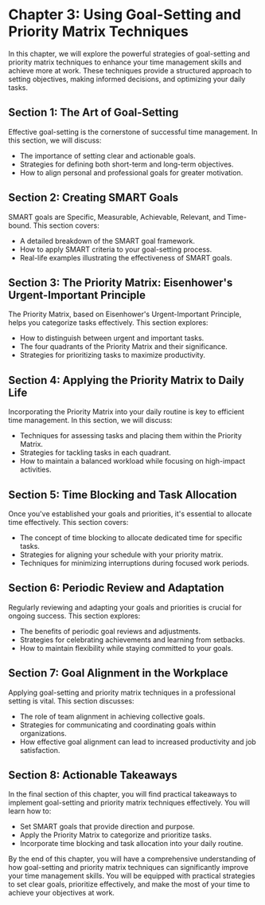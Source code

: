 Chapter 3: Using Goal-Setting and Priority Matrix Techniques
============================================================

In this chapter, we will explore the powerful strategies of goal-setting and priority matrix techniques to enhance your time management skills and achieve more at work. These techniques provide a structured approach to setting objectives, making informed decisions, and optimizing your daily tasks.

Section 1: The Art of Goal-Setting
----------------------------------

Effective goal-setting is the cornerstone of successful time management. In this section, we will discuss:

* The importance of setting clear and actionable goals.
* Strategies for defining both short-term and long-term objectives.
* How to align personal and professional goals for greater motivation.

Section 2: Creating SMART Goals
-------------------------------

SMART goals are Specific, Measurable, Achievable, Relevant, and Time-bound. This section covers:

* A detailed breakdown of the SMART goal framework.
* How to apply SMART criteria to your goal-setting process.
* Real-life examples illustrating the effectiveness of SMART goals.

Section 3: The Priority Matrix: Eisenhower's Urgent-Important Principle
-----------------------------------------------------------------------

The Priority Matrix, based on Eisenhower's Urgent-Important Principle, helps you categorize tasks effectively. This section explores:

* How to distinguish between urgent and important tasks.
* The four quadrants of the Priority Matrix and their significance.
* Strategies for prioritizing tasks to maximize productivity.

Section 4: Applying the Priority Matrix to Daily Life
-----------------------------------------------------

Incorporating the Priority Matrix into your daily routine is key to efficient time management. In this section, we will discuss:

* Techniques for assessing tasks and placing them within the Priority Matrix.
* Strategies for tackling tasks in each quadrant.
* How to maintain a balanced workload while focusing on high-impact activities.

Section 5: Time Blocking and Task Allocation
--------------------------------------------

Once you've established your goals and priorities, it's essential to allocate time effectively. This section covers:

* The concept of time blocking to allocate dedicated time for specific tasks.
* Strategies for aligning your schedule with your priority matrix.
* Techniques for minimizing interruptions during focused work periods.

Section 6: Periodic Review and Adaptation
-----------------------------------------

Regularly reviewing and adapting your goals and priorities is crucial for ongoing success. This section explores:

* The benefits of periodic goal reviews and adjustments.
* Strategies for celebrating achievements and learning from setbacks.
* How to maintain flexibility while staying committed to your goals.

Section 7: Goal Alignment in the Workplace
------------------------------------------

Applying goal-setting and priority matrix techniques in a professional setting is vital. This section discusses:

* The role of team alignment in achieving collective goals.
* Strategies for communicating and coordinating goals within organizations.
* How effective goal alignment can lead to increased productivity and job satisfaction.

Section 8: Actionable Takeaways
-------------------------------

In the final section of this chapter, you will find practical takeaways to implement goal-setting and priority matrix techniques effectively. You will learn how to:

* Set SMART goals that provide direction and purpose.
* Apply the Priority Matrix to categorize and prioritize tasks.
* Incorporate time blocking and task allocation into your daily routine.

By the end of this chapter, you will have a comprehensive understanding of how goal-setting and priority matrix techniques can significantly improve your time management skills. You will be equipped with practical strategies to set clear goals, prioritize effectively, and make the most of your time to achieve your objectives at work.
